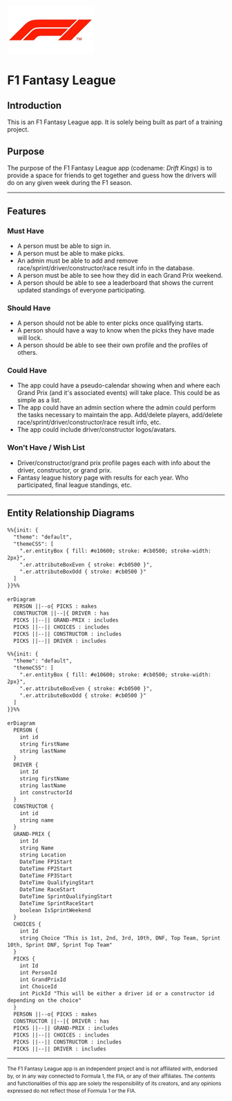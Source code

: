 <img src="images/f1-logo-500x281.jpg" width=200 />

# F1 Fantasy League

## Introduction

This is an F1 Fantasy League app. It is solely being built as part of a training project.

## Purpose

The purpose of the F1 Fantasy League app (codename: _Drift Kings_) is to provide a space for friends to get together and guess how the drivers will do on any given week during the F1 season.

<hr style="height: 1px" />

## Features

### Must Have

- A person must be able to sign in.
- A person must be able to make picks.
- An admin must be able to add and remove race/sprint/driver/constructor/race result info in the database.
- A person must be able to see how they did in each Grand Prix weekend.
- A person should be able to see a leaderboard that shows the current updated standings of everyone participating.

### Should Have

- A person should not be able to enter picks once qualifying starts.
- A person should have a way to know when the picks they have made will lock.
- A person should be able to see their own profile and the profiles of others.

### Could Have

- The app could have a pseudo-calendar showing when and where each Grand Prix (and it's associated events) will take place. This could be as simple as a list.
- The app could have an admin section where the admin could perform the tasks necessary to maintain the app. Add/delete players, add/delete race/sprint/driver/constructor/race result info, etc.
- The app could include driver/constructor logos/avatars.

### Won't Have / Wish List

- Driver/constructor/grand prix profile pages each with info about the driver, constructor, or grand prix.
- Fantasy league history page with results for each year. Who participated, final league standings, etc.

<hr style="height: 1px" />

## Entity Relationship Diagrams

```mermaid
%%{init: {
  "theme": "default",
  "themeCSS": [
    ".er.entityBox { fill: #e10600; stroke: #cb0500; stroke-width: 2px}",
    ".er.attributeBoxEven { stroke: #cb0500 }",
    ".er.attributeBoxOdd { stroke: #cb0500 }"
  ]
}}%%

erDiagram
  PERSON ||--o{ PICKS : makes
  CONSTRUCTOR ||--|{ DRIVER : has
  PICKS ||--|| GRAND-PRIX : includes
  PICKS ||--|| CHOICES : includes
  PICKS ||--|| CONSTRUCTOR : includes
  PICKS ||--|| DRIVER : includes
```

```mermaid
%%{init: {
  "theme": "default",
  "themeCSS": [
    ".er.entityBox { fill: #e10600; stroke: #cb0500; stroke-width: 2px}",
    ".er.attributeBoxEven { stroke: #cb0500 }",
    ".er.attributeBoxOdd { stroke: #cb0500 }"
  ]
}}%%

erDiagram
  PERSON {
    int id
    string firstName
    string lastName
  }
  DRIVER {
    int Id
    string firstName
    string lastName
    int constructorId
  }
  CONSTRUCTOR {
    int id
    string name
  }
  GRAND-PRIX {
    int Id
    string Name
    string Location
    DateTime FP1Start
    DateTime FP2Start
    DateTime FP3Start
    DateTime QualifyingStart
    DateTime RaceStart
    DateTime SprintQualifyingStart
    DateTime SprintRaceStart
    boolean IsSprintWeekend
  }
  CHOICES {
    int Id
    string Choice "This is 1st, 2nd, 3rd, 10th, DNF, Top Team, Sprint 10th, Sprint DNF, Sprint Top Team"
  }
  PICKS {
    int Id
    int PersonId
    int GrandPrixId
    int ChoiceId
    int PickId "This will be either a driver id or a constructor id depending on the choice"
  }
  PERSON ||--o{ PICKS : makes
  CONSTRUCTOR ||--|{ DRIVER : has
  PICKS ||--|| GRAND-PRIX : includes
  PICKS ||--|| CHOICES : includes
  PICKS ||--|| CONSTRUCTOR : includes
  PICKS ||--|| DRIVER : includes
```

<hr style="height: 1px" />

<small>The F1 Fantasy League app is an independent project and is not affiliated with, endorsed by, or in any way connected to Formula 1, the FIA, or any of their affiliates. The contents and functionalities of this app are solely the responsibility of its creators, and any opinions expressed do not reflect those of Formula 1 or the FIA.</small>
